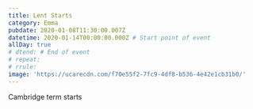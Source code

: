 ```yaml
---
title: Lent Starts
category: Emma
pubdate: 2020-01-08T11:30:00.007Z
datetime: 2020-01-14T00:00:00.000Z # Start point of event
allDay: true
# dtend: # End of event
# repeat: 
# rrule: 
image: 'https://ucarecdn.com/f70e55f2-7fc9-4df8-b536-4e42e1cb31b0/'
---
```

Cambridge term starts